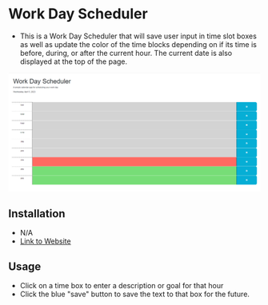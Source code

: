 # Work Day Scheduler
- This is a Work Day Scheduler that will save user input in time slot boxes as well as update the color of the time blocks depending on if its time is before, during, or after the current hour. The current date is also displayed at the top of the page.

![Screenshot of application](./Assets/screenshot.png)

## Installation

- N/A
- [Link to Website](https://joeyrodo.github.io/Module-5-Challenge/)

## Usage

- Click on a time box to enter a description or goal for that hour
- Click the blue "save" button to save the text to that box for the future.
